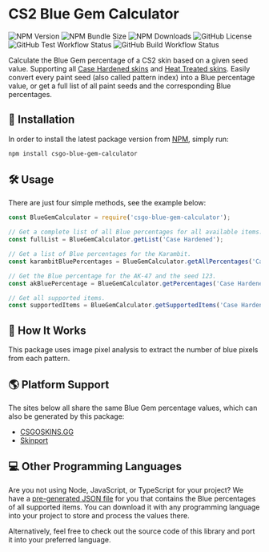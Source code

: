 # CS2 Blue Gem Calculator

![NPM Version](https://img.shields.io/npm/v/csgo-blue-gem-calculator)
![NPM Bundle Size](https://img.shields.io/bundlephobia/min/csgo-blue-gem-calculator?label=size)
![NPM Downloads](https://img.shields.io/npm/dm/csgo-blue-gem-calculator)
![GitHub License](https://img.shields.io/github/license/chescos/csgo-blue-gem-calculator)
![GitHub Test Workflow Status](https://img.shields.io/github/actions/workflow/status/chescos/csgo-blue-gem-calculator/test.yml?branch=master&label=tests)
![GitHub Build Workflow Status](https://img.shields.io/github/actions/workflow/status/chescos/csgo-blue-gem-calculator/build.yml?branch=master&label=build)

Calculate the Blue Gem percentage of a CS2 skin based on a given seed value. Supporting all
[Case Hardened skins](https://csgoskins.gg/families/case-hardened) and
[Heat Treated skins](https://csgoskins.gg/families/heat-treated). Easily convert every paint seed (also called pattern index)
into a Blue percentage value, or get a full list of all paint seeds and the corresponding Blue percentages.

## 🚀 Installation

In order to install the latest package version from
[NPM](https://www.npmjs.com/package/csgo-blue-gem-calculator), simply run:

```bash
npm install csgo-blue-gem-calculator
```

## 🛠 Usage

There are just four simple methods, see the example below:

```js
const BlueGemCalculator = require('csgo-blue-gem-calculator');

// Get a complete list of all Blue percentages for all available items.
const fullList = BlueGemCalculator.getList('Case Hardened');

// Get a list of Blue percentages for the Karambit.
const karambitBluePercentages = BlueGemCalculator.getAllPercentages('Case Hardened', 'Karambit');

// Get the Blue percentage for the AK-47 and the seed 123.
const akBluePercentage = BlueGemCalculator.getPercentages('Case Hardened', 'AK-47', 123);

// Get all supported items.
const supportedItems = BlueGemCalculator.getSupportedItems('Case Hardened');
```

## 📜 How It Works

This package uses image pixel analysis to extract the number of blue pixels from each pattern.

## 🌎 Platform Support

The sites below all share the same Blue Gem percentage values, which can also be generated by this package:

- [CSGOSKINS.GG](https://csgoskins.gg/)
- [Skinport](https://skinport.com/)

## 💻 Other Programming Languages

Are you not using Node, JavaScript, or TypeScript for your project? We have a
[pre-generated JSON file](https://raw.githubusercontent.com/chescos/csgo-blue-gem-calculator/master/gen/result.json)
for you that contains the Blue percentages of all supported items. You can download it with any programming language
into your project to store and process the values there.

Alternatively, feel free to check out the source code of this library and port it into your preferred language.
